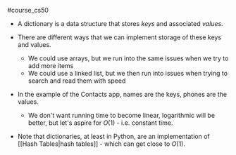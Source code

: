 #course_cs50 

- A dictionary is a data structure that stores *keys* and associated *values*.
- There are different ways that we can implement storage of these keys and values.
    - We could use arrays, but we run into the same issues when we try to add more items
    - We could use a linked list, but we then run into issues when trying to search and read them with speed

- In the example of the Contacts app, names are the keys, phones are the values.
    - We don't want running time to become linear, logarithmic will be better, but let's aspire for $O(1)$ - i.e. constant time.

- Note that dictionaries, at least in Python, are an implementation of [[Hash Tables|hash tables]] - which can get close to $O(1)$.
